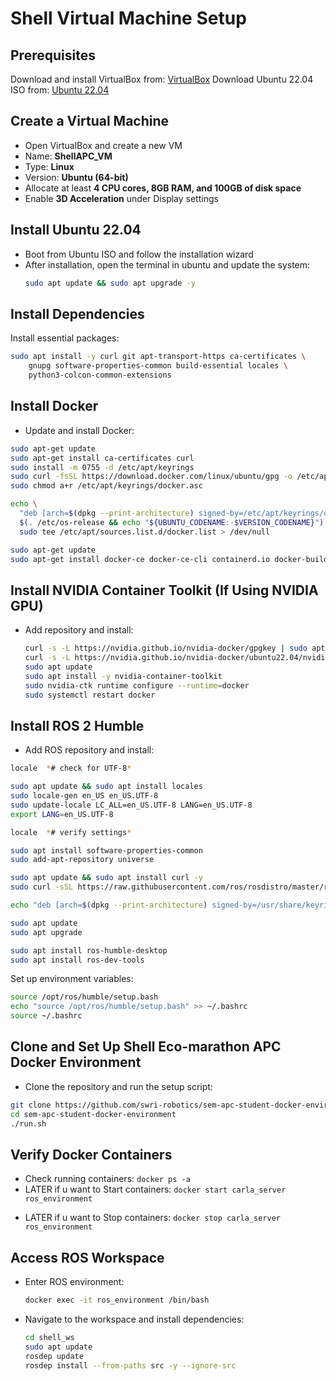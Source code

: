 # Shell Virtual Machine Setup

## Prerequisites

Download and install VirtualBox from: [VirtualBox](https://www.virtualbox.org/)
Download Ubuntu 22.04 ISO from: [Ubuntu 22.04](https://ubuntu.com/download/desktop)

## Create a Virtual Machine

- Open VirtualBox and create a new VM
- Name: **ShellAPC_VM**
- Type: **Linux**
- Version: **Ubuntu (64-bit)**
- Allocate at least **4 CPU cores, 8GB RAM, and 100GB of disk space**
- Enable **3D Acceleration** under Display settings

## Install Ubuntu 22.04

- Boot from Ubuntu ISO and follow the installation wizard
- After installation, open the terminal in ubuntu and update the system:
  ```bash
  sudo apt update && sudo apt upgrade -y
  ```

## Install Dependencies

Install essential packages:
  ```bash
  sudo apt install -y curl git apt-transport-https ca-certificates \
      gnupg software-properties-common build-essential locales \
      python3-colcon-common-extensions
  ```

## Install Docker

- Update and install Docker:
``` bash
sudo apt-get update
sudo apt-get install ca-certificates curl
sudo install -m 0755 -d /etc/apt/keyrings
sudo curl -fsSL https://download.docker.com/linux/ubuntu/gpg -o /etc/apt/keyrings/docker.asc
sudo chmod a+r /etc/apt/keyrings/docker.asc

echo \
  "deb [arch=$(dpkg --print-architecture) signed-by=/etc/apt/keyrings/docker.asc] https://download.docker.com/linux/ubuntu \
  $(. /etc/os-release && echo "${UBUNTU_CODENAME:-$VERSION_CODENAME}") stable" | \
  sudo tee /etc/apt/sources.list.d/docker.list > /dev/null

sudo apt-get update
sudo apt-get install docker-ce docker-ce-cli containerd.io docker-buildx-plugin docker-compose-plugin
```

  ## Install NVIDIA Container Toolkit (If Using NVIDIA GPU)
- Add repository and install:
  ```bash
  curl -s -L https://nvidia.github.io/nvidia-docker/gpgkey | sudo apt-key add -
  curl -s -L https://nvidia.github.io/nvidia-docker/ubuntu22.04/nvidia-docker.list | sudo tee /etc/apt/sources.list.d/nvidia-docker.list
  sudo apt update
  sudo apt install -y nvidia-container-toolkit
  sudo nvidia-ctk runtime configure --runtime=docker
  sudo systemctl restart docker
  ```

## Install ROS 2 Humble

- Add ROS repository and install:
```bash
locale  *# check for UTF-8*

sudo apt update && sudo apt install locales
sudo locale-gen en_US en_US.UTF-8
sudo update-locale LC_ALL=en_US.UTF-8 LANG=en_US.UTF-8
export LANG=en_US.UTF-8

locale  *# verify settings*
```

```bash
sudo apt install software-properties-common
sudo add-apt-repository universe

sudo apt update && sudo apt install curl -y
sudo curl -sSL https://raw.githubusercontent.com/ros/rosdistro/master/ros.key -o /usr/share/keyrings/ros-archive-keyring.gpg

echo "deb [arch=$(dpkg --print-architecture) signed-by=/usr/share/keyrings/ros-archive-keyring.gpg] http://packages.ros.org/ros2/ubuntu $(. /etc/os-release && echo $UBUNTU_CODENAME) main" | sudo tee /etc/apt/sources.list.d/ros2.list > /dev/null
```


```bash
sudo apt update
sudo apt upgrade

sudo apt install ros-humble-desktop
sudo apt install ros-dev-tools
```

Set up environment variables:
  ```bash
  source /opt/ros/humble/setup.bash
  echo "source /opt/ros/humble/setup.bash" >> ~/.bashrc
  source ~/.bashrc
  ```

## Clone and Set Up Shell Eco-marathon APC Docker Environment

- Clone the repository and run the setup script:

```bash
git clone https://github.com/swri-robotics/sem-apc-student-docker-environment.git
cd sem-apc-student-docker-environment
./run.sh

```
## Verify Docker Containers

* Check running containers:
  `docker ps -a`
* LATER if u want to Start containers:
  `docker start carla_server ros_environment`
- LATER if u want to Stop containers:
  `docker stop carla_server ros_environment`

## Access ROS Workspace

- Enter ROS environment:
  ```bash
  docker exec -it ros_environment /bin/bash
  ```

- Navigate to the workspace and install dependencies:
  ```bash
  cd shell_ws
  sudo apt update
  rosdep update
  rosdep install --from-paths src -y --ignore-src
  ```

